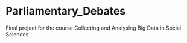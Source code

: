 # Parliamentary_Debates
Final project for the course Collecting and Analysing Big Data in Social Sciences
